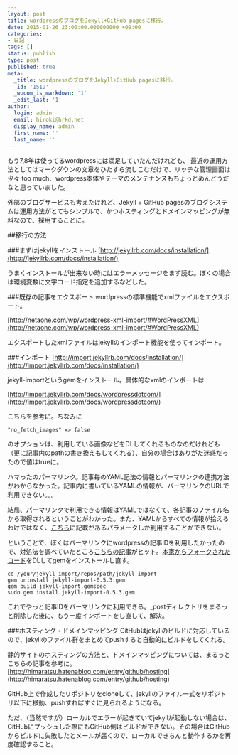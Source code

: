 ```yaml
---
layout: post
title: wordpressのブログをJekyll+GitHub pagesに移行。
date: 2015-01-26 23:00:00.000000000 +09:00
categories:
- 日記
tags: []
status: publish
type: post
published: true
meta:
  _title: wordpressのブログをJekyll+GitHub pagesに移行。
  _id: '1519'
  _wpcom_is_markdown: '1'
  _edit_last: '1'
author:
  login: admin
  email: hiroki@hrkd.net
  display_name: admin
  first_name: ''
  last_name: ''
---
```


もう7,8年は使ってるwordpressには満足していたんだけれども、
最近の運用方法としてはマークダウンの文章をひたすら流しこむだけで、リッチな管理画面は少々 too much、wordpress本体やテーマのメンテナンスもちょっとめんどうだなと思っていました。

<!--more-->

外部のブログサービスも考えたけれど、Jekyll + GitHub pagesのブログシステムは運用方法がとてもシンプルで、かつホスティングとドメインマッピングが無料なので、採用することに。

##移行の方法

###まずはjekyllをインストール
[http://jekyllrb.com/docs/installation/](http://jekyllrb.com/docs/installation/)

うまくインストールが出来ない時にはエラーメッセージをまず読む。ぼくの場合は環境変数に文字コード指定を追加するなどした。


###既存の記事をエクスポート
wordpressの標準機能でxmlファイルをエクスポート。

[http://netaone.com/wp/wordpress-xml-import/#WordPressXML](http://netaone.com/wp/wordpress-xml-import/#WordPressXML)

エクスポートしたxmlファイルはjekyllのインポート機能を使ってインポート。

###インポート
[http://import.jekyllrb.com/docs/installation/](http://import.jekyllrb.com/docs/installation/)

jekyll-importというgemをインストール。具体的なxmlのインポートは

[http://import.jekyllrb.com/docs/wordpressdotcom/](http://import.jekyllrb.com/docs/wordpressdotcom/)

こちらを参考に。ちなみに

```
"no_fetch_images" => false
```
のオプションは、利用している画像などをDLしてくれるものなのだけれども（更に記事内のpathの書き換えもしてくれる）、自分の場合はありがた迷惑だったので値はtrueに。

ハマったのパーマリンク。記事毎のYAML記法の情報とパーマリンクの連携方法がわからなかった。記事内に書いているYAMLの情報が、パーマリンクのURLで利用できない。。。

結局、パーマリンクで利用できる情報はYAMLではなくて、各記事のファイル名から取得されるということがわかった。また、YAMLからすべての情報が拾えるわけではなく、[こちら](http://jekyllrb.com/docs/permalinks/)に記載があるパラメータしか利用することができない。

ということで、ぼくはパーマリンクにwordpressの記事IDを利用したかったので、対処法を調べていたところ[こちらの記事](http://namaraii.com/archives/18406)がヒット。[本家からフォークされたコード](https://github.com/htakeuchi/jekyll-import/blob/master/lib/jekyll/jekyll-import/wordpressdotcom.rb)をDLしてgemをインストールし直す。

```
cd /your/jekyll-import/repos/path/jekyll-import
gem uninstall jekyll-import-0.5.3.gem
gem build jekyll-import.gemspec
sudo gem install jekyll-import-0.5.3.gem
```

これでやっと記事IDをパーマリンクに利用できる。_postディレクトリをまるっと削除した後に、もう一度インポートをし直して、解決。

###ホスティング・ドメインマッピング
GitHubはjekyllのビルドに対応しているので、jekyllのファイル群をまとめてpushすると自動的にビルドをしてくれる。

静的サイトのホスティングの方法と、ドメインマッピングについては、まるっとこちらの記事を参考に。
[http://himaratsu.hatenablog.com/entry/github/hosting](http://himaratsu.hatenablog.com/entry/github/hosting)

GitHub上で作成したリポジトリをcloneして、jekyllのファイル一式をリポジトリ以下に移動、pushすればすぐに見られるようになる。

ただ、（当然ですが）ローカルでエラーが起きていてjekyllが起動しない場合は、GitHubにプッシュした際にもGitHub側はビルドができない。その場合はGitHubからビルドに失敗したとメールが届くので、ローカルできちんと動作するかを再度確認すること。
